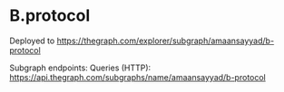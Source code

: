 # B.protocol

Deployed to https://thegraph.com/explorer/subgraph/amaansayyad/b-protocol

Subgraph endpoints:
Queries (HTTP):     https://api.thegraph.com/subgraphs/name/amaansayyad/b-protocol
